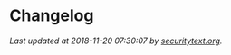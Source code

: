 # Changelog

_Last updated at 2018-11-20 07:30:07 by [securitytext.org](https://securitytext.org)._
